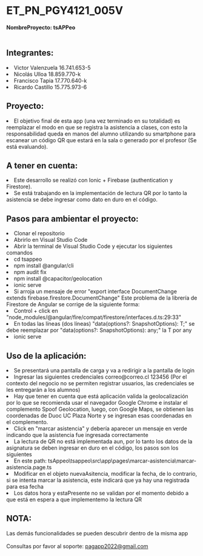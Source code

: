# ET_PN_PGY4121_005V

**NombreProyecto: tsAPPeo**<br/><br/>
## Integrantes:
<li/>Victor Valenzuela 16.741.653-5<br/>
<li/>Nicolás Ulloa 18.859.770-k<br/>
<li/>Francisco Tapia 17.770.640-k<br/>
<li/>Ricardo Castillo 15.775.973-6<br/>

## Proyecto:<br/>
<li/>El objetivo final de esta app (una vez terminado en su totalidad) es reemplazar el modo en que se registra la asistencia a clases, con esto la responsabilidad queda en manos del alumno utilizando su smartphone para escanear un código QR que estará en la sala o generado por el profesor (Se está evaluando).

## A tener en cuenta:
<li/>Este desarrollo se realizó con Ionic + Firebase (authentication y Firestore).
<li/>Se está trabajando en la implementación de lectura QR por lo tanto la asistencia se debe ingresar como dato en duro en el código.<br/>

## Pasos para ambientar el proyecto:
<li/>Clonar el repositorio
<li/>Abrirlo en Visual Studio Code
<li/>Abrir la terminal de Visual Studio Code y ejecutar los siguientes comandos
<li/>cd tsappeo
<li/>npm install @angular/cli
<li/>npm audit fix
<li/>npm install @capacitor/geolocation
<li/>ionic serve
<li/>Si arroja un mensaje de error "export interface DocumentChange<T> extends firebase.firestore.DocumentChange" Este problema de la librería de Firestore de Angular se corrige de la siguiente forma:
<li/>Control + click en "node_modules/@angular/fire/compat/firestore/interfaces.d.ts:29:33"
<li/>En todas las líneas (dos líneas) "data(options?: SnapshotOptions): T;" se debe reemplazar por "data(options?: SnapshotOptions): any;" la T por any
<li/>ionic serve <br/>
  
## Uso de la aplicación:
<li/>Se presentará una pantalla de carga y va a redirigir a la pantalla de login
<li/>Ingresar las siguientes credenciales correo@correo.cl 123456  (Por el contexto del negocio no se permiten registrar usuarios, las credenciales se les entregarán a los alumnos)
<li/>Hay que tener en cuenta que está aplicación valida la geolocalización por lo que se recomienda usar el navegador Google Chrome e instalar el complemento Spoof Geolocation, luego, con Google Maps, se obtienen las coordenadas de Duoc UC Plaza Norte y se ingresan esas coordenadas en el complemento.
<li/>Click en "marcar asistencia" y debería aparecer un mensaje en verde indicando que la asistencia fue ingresada correctamente
<li/>La lectura de QR no está implementada aun, por lo tanto los datos de la asignatura se deben ingresar en duro en el código, los pasos son los siguientes
<li/>En este path: tsAppeo\tsappeo\src\app\pages\marcar-asistencia\marcar-asistencia.page.ts
<li/>Modificar en el objeto nuevaAsitencia, modificar la fecha, de lo contrario, si se intenta marcar la asistencia, este indicará que ya hay una registrada para esa fecha
<li/>Los datos hora y estaPresente no se validan por el momento debido a que está en espera a que implementemo la lectura QR <br/>

## NOTA:
Las demás funcionalidades se pueden descubrir dentro de la misma app<br/>
<br/>
Consultas por favor al soporte: pagapp2022@gmail.com


